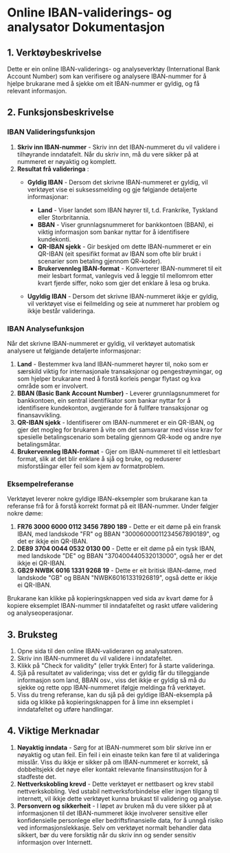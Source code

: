 # Online IBAN-validerings- og analysator Dokumentasjon

## 1. Verktøybeskrivelse

Dette er ein online IBAN-validerings- og analyseverktøy (International Bank Account Number) som kan verifisere og analysere IBAN-nummer for å hjelpe brukarane med å sjekke om eit IBAN-nummer er gyldig, og få relevant informasjon.

## 2. Funksjonsbeskrivelse

### IBAN Valideringsfunksjon

1. **Skriv inn IBAN-nummer** - Skriv inn det IBAN-nummeret du vil validere i tilhøyrande inndatafelt. Når du skriv inn, må du vere sikker på at nummeret er nøyaktig og komplett.
2. **Resultat frå valideringa** :
   * **Gyldig IBAN** - Dersom det skrivne IBAN-nummeret er gyldig, vil verktøyet vise ei suksessmelding og gje følgjande detaljerte informasjonar:
     * **Land** - Viser landet som IBAN høyrer til, t.d. Frankrike, Tyskland eller Storbritannia.
     * **BBAN** - Viser grunnlagsnummeret for bankkontoen (BBAN), ei viktig informasjon som bankar nyttar for å identifisere kundekonti.
     * **QR-IBAN sjekk** - Gir beskjed om dette IBAN-nummeret er ein QR-IBAN (eit spesifikt format av IBAN som ofte blir brukt i scenarier som betaling gjennom QR-koder).
     * **Brukervennleg IBAN-format** - Konverterer IBAN-nummeret til eit meir lesbart format, vanlegvis ved å leggje til mellomrom etter kvart fjerde siffer, noko som gjer det enklare å lesa og bruka.

   * **Ugyldig IBAN** - Dersom det skrivne IBAN-nummeret ikkje er gyldig, vil verktøyet vise ei feilmelding og seie at nummeret har problem og ikkje består valideringa.

### IBAN Analysefunksjon

Når det skrivne IBAN-nummeret er gyldig, vil verktøyet automatisk analysere ut følgjande detaljerte informasjonar:

1. **Land** - Bestemmer kva land IBAN-nummeret høyrer til, noko som er særskild viktig for internasjonale transaksjonar og pengestrøymingar, og som hjelper brukarane med å forstå korleis pengar flytast og kva område som er involvert.
2. **BBAN (Basic Bank Account Number)** - Leverer grunnlagsnummeret for bankkontoen, ein sentral identifikator som bankar nyttar for å identifisere kundekonton, avgjerande for å fullføre transaksjonar og finansavvikling.
3. **QR-IBAN sjekk** - Identifiserer om IBAN-nummeret er ein QR-IBAN, og gjer det mogleg for brukaren å vite om det samsvarar med visse krav for spesielle betalingscenario som betaling gjennom QR-kode og andre nye betalingsmåtar.
4. **Brukervennleg IBAN-format** - Gjer om IBAN-nummeret til eit lettlesbart format, slik at det blir enklare å sjå og bruke, og reduserer misforståingar eller feil som kjem av formatproblem.

### Eksempelreferanse

Verktøyet leverer nokre gyldige IBAN-eksempler som brukarane kan ta referanse frå for å forstå korrekt format på eit IBAN-nummer. Under følgjer nokre døme:

1. **FR76 3000 6000 0112 3456 7890 189** - Dette er eit døme på ein fransk IBAN, med landskode "FR" og BBAN "30006000011234567890189", og det er ikkje ein QR-IBAN.
2. **DE89 3704 0044 0532 0130 00** - Dette er eit døme på ein tysk IBAN, med landskode "DE" og BBAN "370400440532013000", også her er det ikkje ei QR-IBAN.
3. **GB29 NWBK 6016 1331 9268 19** - Dette er eit britisk IBAN-døme, med landskode "GB" og BBAN "NWBK60161331926819", også dette er ikkje ei QR-IBAN.

Brukarane kan klikke på kopieringsknappen ved sida av kvart døme for å kopiere eksemplet IBAN-nummer til inndatafeltet og raskt utføre validering og analyseoperasjonar.

## 3. Bruksteg

1. Opne sida til den online IBAN-valideraren og analysatoren.
2. Skriv inn IBAN-nummeret du vil validere i inndatafeltet.
3. Klikk på "Check for validity" (eller trykk Enter) for å starte valideringa.
4. Sjå på resultatet av valideringa; viss det er gyldig får du tilleggjande informasjon som land, BBAN osv., viss det ikkje er gyldig så må du sjekke og rette opp IBAN-nummeret ifølgje meldinga frå verktøyet.
5. Viss du treng referanse, kan du sjå på dei gyldige IBAN-eksempla på sida og klikke på kopieringsknappen for å lime inn eksemplet i inndatafeltet og utføre handlingar.

## 4. Viktige Merknadar

1. **Nøyaktig inndata** - Sørg for at IBAN-nummeret som blir skrive inn er nøyaktig og utan feil. Ein feil i ein einaste teikn kan føre til at valideringa misslår. Viss du ikkje er sikker på om IBAN-nummeret er korrekt, så dobbeltsjekk det nøye eller kontakt relevante finansinstitusjon for å stadfeste det.
2. **Nettverkskobling krevd** - Dette verktøyet er nettbasert og krev stabil nettverkskobling. Ved ustabil nettverksforbindelse eller ingen tilgang til internett, vil ikkje dette verktøyet kunna brukast til validering og analyse.
3. **Personvern og sikkerheit** - I løpet av bruken må du vere sikker på at informasjonen til det IBAN-nummeret ikkje involverer sensitive eller konfidensielle personlege eller bedriftsfinansielle data, for å unngå risiko ved informasjonslekkasje. Selv om verktøyet normalt behandler data sikkert, bør du vere forsiktig når du skriv inn og sender sensitiv informasjon over Internett.